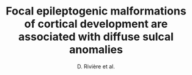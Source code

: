 ---
cat: gaia
subcat: architecture
bestof: false
author: D. Rivière et al.
title: Focal epileptogenic malformations of cortical development are associated with diffuse sulcal anomalies
year: 2011
type: misc
---